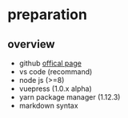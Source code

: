 # preparation

## overview

- github  [offical page](https://www.github.com)
- vs code (recommand)
- node js (>=8)
- vuepress (1.0.x alpha)
- yarn package manager (1.12.3)
- markdown syntax